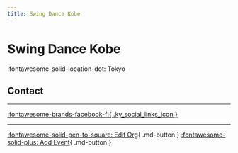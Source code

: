 ```yaml
---
title: Swing Dance Kobe
---
```


# Swing Dance Kobe

:fontawesome-solid-location-dot: Tokyo  


## Contact


---

 [:fontawesome-brands-facebook-f:{ .ky_social_links_icon }](https://www.facebook.com/groups/SwingDanceKobe)

---

[:fontawesome-solid-pen-to-square: Edit Org](https://github.com/swingdance/orgs/issues/new?assignees=&labels=update+org&projects=&template=03-update_entity.yml&title=Update%20Org%3A%20ja_JP%20%E2%80%A2%20Swing%20Dance%20Kobe&region=ja_JP&id=swing-dance-kobe&name=Swing%20Dance%20Kobe){ .md-button } [:fontawesome-solid-plus: Add Event](https://github.com/swingdance/events/issues/new?assignees=&labels=add+event&projects=&template=02-add_entity.yml&title=Add%20Event%3A%20ja_JP%20%E2%80%A2%20%3CName%3E&region=ja_JP&province=Tokyo&city=Tokyo&org_id=swing-dance-kobe){ .md-button }
